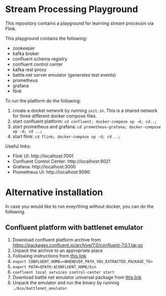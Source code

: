 # Stream Processing Playground

This repository contains a playground for learning stream processin via Flink.

This playground contains the following:
- zookeeper
- kafka broker
- confluent schema registry
- confluent control center
- kafka rest proxy
- battle.net server emulator (generates test events)
- prometheus
- grafana
- flink

To run the platform do the following:
1. create a docket network by running `init.sh`. This is a shared network for three different docker compose files.
1. start confluent platform: `cd confluent; docker-compose up -d; cd..;`
1. start prometheus and grafana: `cd prometheus-grafana; docker-compose up -d; cd ..;`
1. start flink: `cd flink; docker-compose up -d; cd ..;`

Useful links:
- Flink UI: http://localhost:7001
- Confluent Control Center: http://localhost:9021
- Grafana: http://localhost:3000
- Prometheus UI: http://localhost:9090

# Alternative installation

In case you would like to run eveyrthing without docker, you can do the following.

## Confluent platform with battlenet emulator

1. Download confluent platform archive from https://packages.confluent.io/archive/7.0/confluent-7.0.1.tar.gz
1. Unpack the archive to an appropriate place
1. Following instructions from [this link](https://docs.confluent.io/platform/current/quickstart/ce-docker-quickstart.html?utm_medium=sem&utm_source=google&utm_campaign=ch.sem_br.brand_tp.prs_tgt.confluent-brand_mt.mbm_rgn.emea_lng.eng_dv.all_con.confluent-docker&utm_term=%2Bconfluent%20%2Bdocker&creative=&device=c&placement=&gclid=EAIaIQobChMItKLjtPvo9gIVI4xoCR3gCgOpEAAYASAAEgLqe_D_BwE)
1. `export CONFLUENT_HOME=<WHENEVER_PATH_YOU_EXTRACTED_PACKAGE_TO>`
1. `export PATH=$PATH:$CONFLUENT_HOME/bin`
1. `confluent local services control-center start`
1. Download battle net emulator universal package from [this link](https://drive.google.com/file/d/1RGhHb5mFypVIYH6X43tH6n6n87YNf9BE/view?usp=sharing)
1. Unpack the emulator and run the binary by running `./bin/battlenet_emulator`


